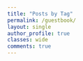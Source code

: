 ```yaml
---
title: "Posts by Tag"
permalink: /guestbook/
layout: single
author_profile: true
classes: wide
comments: true
---
```

